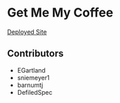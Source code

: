 # Get Me My Coffee

[Deployed Site](https://getmemycoffee.herokuapp.com)

## Contributors

- EGartland
- sniemeyer1
- barnumtj
- DefiledSpec